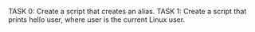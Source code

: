 TASK 0: Create a script that creates an alias.
TASK 1: Create a script that prints hello user, where user is the current Linux user.


